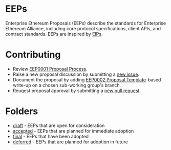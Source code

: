 # EEPs
Enterprise Ethereum Proposals (EEPs) describe the standards for Enterprise Ethereum Alliance, including core protocol specifications, client APIs, and contract standards. EEPs are inspired by [EIPs](https://github.com/ethereum/EIPs).

# Contributing
* Review [EEP0001 Proposal Process](draft/EEP0001-Proposal_Process.md).
* Raise a new proposal discussion by submitting a [new issue](../../issues/new).
* Document the proposal by adding [EEP0002 Proposal Template](draft/EEP0002-Proposal_Template.md)-based write-up on a chosen sub-working group's branch.
* Reuqest proposal approval by submitting a [new pull request](/compare).

# Folders
* [draft](draft) - EEPs that are open for consideration
* [accepted](accepted) - EEPs that are planned for immediate adoption
* [final](final) - EEPs that have been adopted
* [deferred](deferred) - EEPs that are planned for adoption in future
